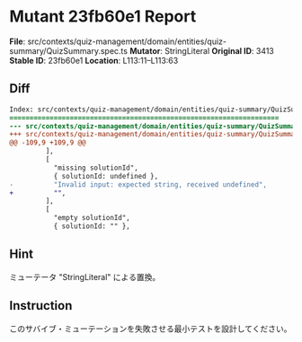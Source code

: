 # Mutant 23fb60e1 Report

**File**: src/contexts/quiz-management/domain/entities/quiz-summary/QuizSummary.spec.ts
**Mutator**: StringLiteral
**Original ID**: 3413
**Stable ID**: 23fb60e1
**Location**: L113:11–L113:63

## Diff

```diff
Index: src/contexts/quiz-management/domain/entities/quiz-summary/QuizSummary.spec.ts
===================================================================
--- src/contexts/quiz-management/domain/entities/quiz-summary/QuizSummary.spec.ts	original
+++ src/contexts/quiz-management/domain/entities/quiz-summary/QuizSummary.spec.ts	mutated #3413
@@ -109,9 +109,9 @@
         ],
         [
           "missing solutionId",
           { solutionId: undefined },
-          "Invalid input: expected string, received undefined",
+          "",
         ],
         [
           "empty solutionId",
           { solutionId: "" },
```

## Hint

ミューテータ "StringLiteral" による置換。

## Instruction

このサバイブ・ミューテーションを失敗させる最小テストを設計してください。
